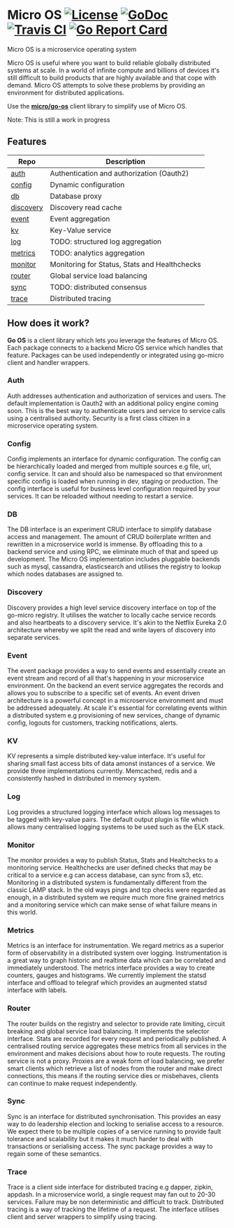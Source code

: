 # Micro OS [![License](https://img.shields.io/:license-apache-blue.svg)](https://opensource.org/licenses/Apache-2.0) [![GoDoc](https://godoc.org/github.com/micro/os?status.svg)](https://godoc.org/github.com/micro/os) [![Travis CI](https://travis-ci.org/micro/os.svg?branch=master)](https://travis-ci.org/micro/os) [![Go Report Card](https://goreportcard.com/badge/micro/os)](https://goreportcard.com/report/github.com/micro/os)

Micro OS is a microservice operating system

Micro OS is useful where you want to build reliable globally distributed systems at scale. In a world of infinite compute and billions of 
devices it's still difficult to build products that are highly available and that cope with demand. Micro OS attempts to solve these problems by providing an environment for distributed applications.

Use the [**micro/go-os**](https://github.com/micro/go-os) client library to simplify use of Micro OS.

Note: This is still a work in progress

## Features

Repo		|	Description
------------	|	-------------
[auth](https://github.com/micro/auth-srv)	|	Authentication and authorization (Oauth2)
[config](https://github.com/micro/config-srv)	|	Dynamic configuration
[db](https://github.com/micro/db-srv)	|	Database proxy
[discovery](https://github.com/micro/discovery-srv)	|	Discovery read cache
[event](https://github.com/micro/event-srv)	|	Event aggregation
[kv](https://github.com/micro/kv-srv)	|	Key-Value service
[log]()	|	TODO: structured log aggregation
[metrics]()	|	TODO: analytics aggregation
[monitor](https://github.com/micro/monitor-srv)	|	Monitoring for Status, Stats and Healthchecks
[router](https://github.com/micro/router-srv)	|	Global service load balancing
[sync]()	|	TODO: distributed consensus
[trace](https://github.com/micro/trace-srv)	|	Distributed tracing


## How does it work?

**Go OS** is a client library which lets you leverage the features of Micro OS. Each package connects to a backend Micro OS service which 
handles that feature. Packages can be used independently or integrated using go-micro client and handler wrappers.

### Auth 

Auth addresses authentication and authorization of services and users. The default implementation is Oauth2 with an additional policy 
engine coming soon. This is the best way to authenticate users and service to service calls using a centralised 
authority. Security is a first class citizen in a microservice operating system.

### Config 

Config implements an interface for dynamic configuration. The config can be hierarchically loaded and merged from 
multiple sources e.g file, url, config service. It can and should also be namespaced so that environment specific 
config is loaded when running in dev, staging or production. The config interface is useful for business level 
configuration required by your services. It can be reloaded without needing to restart a service.

### DB

The DB interface is an experiment CRUD interface to simplify database access and management. The amount of CRUD boilerplate 
written and rewritten in a microservice world is immense. By offloading this to a backend service and using RPC, we 
eliminate much of that and speed up development. The Micro OS implementation includes pluggable backends such as mysql, 
cassandra, elasticsearch and utilises the registry to lookup which nodes databases are assigned to. 
 
### Discovery 

Discovery provides a high level service discovery interface on top of the go-micro registry. It utilises the watcher to 
locally cache service records and also heartbeats to a discovery service. It's akin to the Netflix Eureka 2.0 
architecture whereby we split the read and write layers of discovery into separate services.

### Event

The event package provides a way to send events and essentially create an event stream and record of all that's 
happening in your microservice environment. On the backend an event service aggregates the records and allows you to 
subscribe to a specific set of events. An event driven architecture is a powerful concept in a microservice environment 
and must be addressed adequately. At scale it's essential for correlating events within a distributed system e.g 
provisioning of new services, change of dynamic config, logouts for customers, tracking notifications, alerts.
 
### KV 

KV represents a simple distributed key-value interface. It's useful for sharing small fast access bits of data amonst 
instances of a service. We provide three implementations currently. Memcached, redis and a consistently hashed in distributed 
in memory system.

### Log 

Log provides a structured logging interface which allows log messages to be tagged with key-value pairs. 
The default output plugin is file which allows many centralised logging systems to be used such as the ELK stack. 

### Monitor 

The monitor provides a way to publish Status, Stats and Healtchecks to a monitoring service. Healthchecks are user defined 
checks that may be critical to a service e.g can access database, can sync from s3, etc. Monitoring in a distributed 
system is fundamentally different from the classic LAMP stack. In the old ways pings and tcp checks were regarded as enough, 
in a distributed system we require much more fine grained metrics and a monitoring service which can make sense of what 
failure means in this world.

### Metrics 

Metrics is an interface for instrumentation. We regard metrics as a superior form of observability in a distributed system over 
logging. Instrumentation is a great way to graph historic and realtime data which can be correlated and immediately 
understood. The metrics interface provides a way to create counters, gauges and histograms. We currently implement the statsd 
interface and offload to telegraf which provides an augmented statsd interface with labels.

### Router

The router builds on the registry and selector to provide rate limiting, circuit breaking and global service load balancing. 
It implements the selector interface. Stats are recorded for every request and periodically published. A centralised routing 
service aggregates these metrics from all services in the environment and makes decisions about how to route requests. 
The routing service is not a proxy. Proxies are a weak form of load balancing, we prefer smart clients which retrieve 
a list of nodes from the router and make direct connections, this means if the routing service dies or misbehaves, clients 
can continue to make request independently.
 
### Sync 

Sync is an interface for distributed synchronisation. This provides an easy way to do leadership election and locking to 
serialise access to a resource. We expect there to be multiple copies of a service running to provide fault tolerance and 
scalability but it makes it much harder to deal with transactions or serialising access. The sync package provides a 
way to regain some of these semantics.
 
### Trace 

Trace is a client side interface for distributed tracing e.g dapper, zipkin, appdash. In a microservice world, a single 
request may fan out to 20-30 services. Failure may be non deterministic and difficult to track. Distributed tracing is a 
way of tracking the lifetime of a request. The interface utilises client and server wrappers to simplify using tracing.

